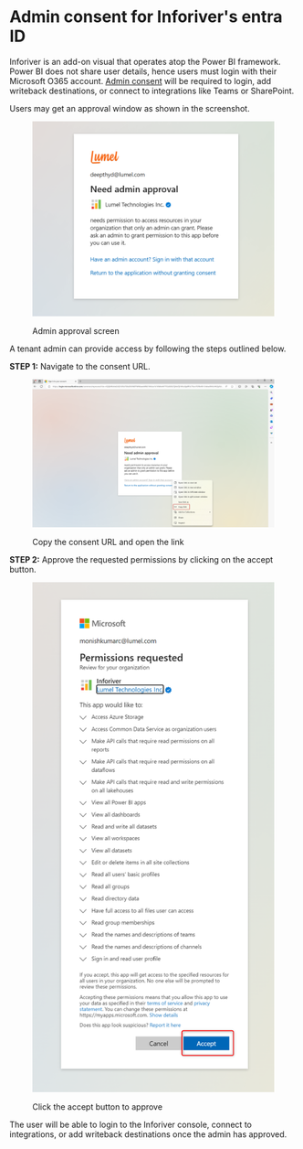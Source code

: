 # Admin consent for Inforiver's entra ID

Inforiver is an add-on visual that operates atop the Power BI framework. Power BI does not share user details, hence users must login with their Microsoft O365 account. [Admin consent](admin-consent-for-inforivers-entra-id.md) will be required to login, add writeback destinations, or connect to integrations like Teams or SharePoint.

Users may get an approval window as shown in the screenshot.

<figure><img src="../../../.gitbook/assets/image (511) (1).png" alt=""><figcaption><p>Admin approval screen</p></figcaption></figure>

A tenant admin can provide access by following the steps outlined below.

**STEP 1:** Navigate to the consent URL.

<figure><img src="../../../.gitbook/assets/image (513) (1).png" alt=""><figcaption><p>Copy the consent URL and open the link</p></figcaption></figure>

**STEP 2:** Approve the requested permissions by clicking on the accept button.

<figure><img src="../../../.gitbook/assets/image (514) (1).png" alt=""><figcaption><p>Click the accept button to approve</p></figcaption></figure>

The user will be able to login to the Inforiver console, connect to integrations, or add writeback destinations once the admin has approved.
